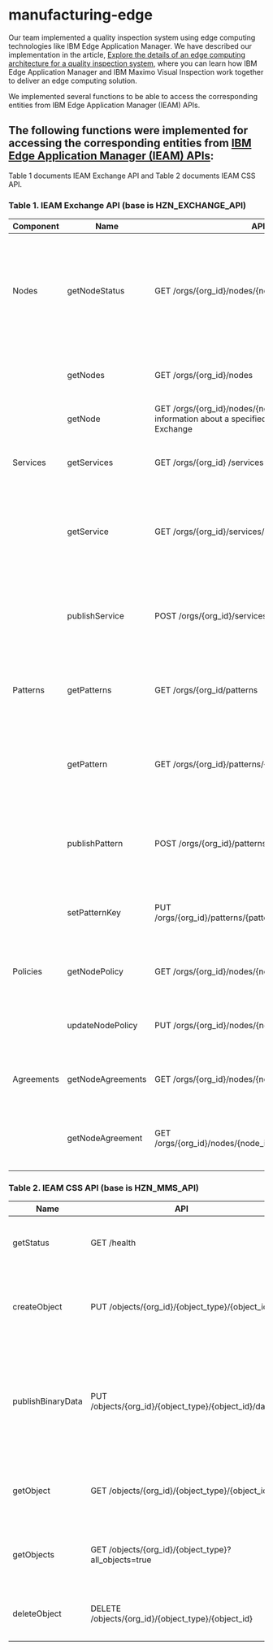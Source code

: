 # manufacturing-edge

Our team implemented a quality inspection system using edge computing technologies like IBM Edge Application Manager. We have described our implementation in the article, [Explore the details of an edge computing architecture for a quality inspection system](), where you can learn how IBM Edge Application Manager and IBM Maximo Visual Inspection work together to deliver an edge computing solution.

We implemented several functions to be able to access the corresponding entities from IBM Edge Application Manager (IEAM) APIs.

## The following functions were implemented for accessing the corresponding entities from [IBM Edge Application Manager (IEAM) APIs](https://www.ibm.com/support/knowledgecenter/SSFKVV_4.2/api/edge_rest_apis.html):
Table 1 documents IEAM Exchange API and Table 2 documents IEAM CSS API.

### Table 1. IEAM Exchange API (base is HZN_EXCHANGE_API)
Component |	Name |	API	| Description
---- | ---- | ---- | ----
Nodes |	getNodeStatus |	GET /orgs/{org_id}/nodes/{node_id}/status |	Retrieves node health check information, such as running services, connectivity, and last response time
|	| getNodes|	GET /orgs/{org_id}/nodes	|Retrieves a list of nodes registered at IEAM Exchange
|	| getNode |	GET /orgs/{org_id}/nodes/{node_id}	Retrieves information about a specified node registered in IEAM Exchange
|Services	| getServices | 	GET /orgs/{org_id} /services	| Retrieves list of services defined at IEAM Exchange
| | getService |	GET /orgs/{org_id}/services/{service_id}	| Retrieves information about a specified service defined in IEAM Exchange
| |publishService	|POST /orgs/{org_id}/services/{service_id}	|Updates the service definition in IEAM Exchange or creates it if it does not exist
|Patterns|	getPatterns|	GET /orgs/{org_id/patterns	|Retrieves a list of patterns defined in IEAM Exchange
| |getPattern|	GET /orgs/{org_id}/patterns/{pattern_id}	|Retrieves information about specified pattern defined in IEAM Exchange
| |publishPattern|	POST /orgs/{org_id}/patterns/{pattern_id}|	Updates the pattern definition in IEAM Exchange or creates it if not exists
| | setPatternKey |	PUT /orgs/{org_id}/patterns/{pattern_id}/keys/{key_name}	| Updates IEAM node public key for a specified pattern
| Policies|	getNodePolicy | GET /orgs/{org_id}/nodes/{node_id}/policy	|Retrieves node policy properties and constraints
| |updateNodePolicy	|PUT /orgs/{org_id}/nodes/{node_id}/policy|	Updates node policy properties and/or constraints
|Agreements|	getNodeAgreements	|GET /orgs/{org_id}/nodes/{node_id}/agreements|	Retrieves a list of agreements for specified IEAM node
| | getNodeAgreement|GET /orgs/{org_id}/nodes/{node_id}/agreements/{agmt_id}	|Retrieves information about specified IEAM node agreement
			
 

### Table 2. IEAM CSS API (base is HZN_MMS_API)

Name |	API	|Description
----|----|----
getStatus|	GET /health	|Retrieves the IEAM CSS health check information
createObject	|PUT /objects/{org_id}/{object_type}/{object_id}	|Updates IEAM CSS object definition or creates if it does not exist
publishBinaryData|	PUT /objects/{org_id}/{object_type}/{object_id}/data	|Updates binary data for a specified IEAM CSS object (model files for us) or creates it if it does not exist
getObject|	GET /objects/{org_id}/{object_type}/{object_id}	|Retrieves specified IEAM CSS object definition information
getObjects|	GET /objects/{org_id}/{object_type}?all_objects=true	|Retrieves a list of IEAM CSS objects filtered by their type
deleteObject|	DELETE /objects/{org_id}/{object_type}/{object_id}	|Deletes a specified IEAM CSS object from database


